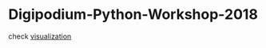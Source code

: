 # Digipodium-Python-Workshop-2018
check [visualization](https://github.com/zaid-kamil/Digipodium-Python-Worksop-/blob/master/Workshop_codes.ipynb)
